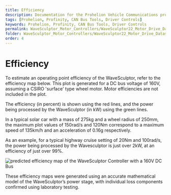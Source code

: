 ```yaml
---
title: Efficiency
description: Documentation for the Prohelion Vehicle Communications protocol
tags: [Prohelion, Profinity, CAN Bus Tools, Driver Controls]
keywords: Prohelion, Profinity, CAN Bus Tools, Driver Controls
permalink: WaveSculptor_Motor_Controllers/WaveSculptor22_Motor_Drive_Datasheet/Efficiency.html
folder: WaveSculptor_Motor_Controllers/WaveSculptor22_Motor_Drive_Datasheet
order: 4
---
```


# Efficiency

To estimate an operating point efficiency of the WaveSculptor, refer to the efficiency map below.  This plot is generated for a DC bus voltage of 160V, assuming a CSIRO 'surface' type wheel motor.  Motor efficiencies are not included in the plot.

The efficiency (in percent) is shown using the red lines, and the power being processed by the WaveSculptor (in kW) using the green lines. 

In a typical solar car with a mass of 275kg and a wheel radius of 250mm, the maximum plot values of 150rad/s and 120Nm correspond to a maximum speed of 135km/h and an acceleration of 0.16g respectively.

As an example, for a typical highway cruise setting of 20Nm and 100rad/s, the power being processed by the Wavesculptor is just over 2kW, at an efficiency of just over 99%.

![predicted efficiency map of the WaveSculptor Controller with a 160V DC Bus](22_User_Manual/WaveSculptor_Datasheet.png)

These efficiency maps were generated using an accurate mathematical model of the WaveSculptor’s power stage, with individual loss components confirmed using laboratory testing.
